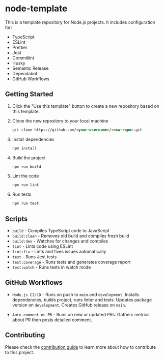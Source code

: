 # node-template

This is a template repository for Node.js projects. It includes configuration for:

- TypeScript
- ESLint
- Prettier
- Jest
- Commitlint
- Husky
- Semantic Release
- Dependabot
- GitHub Workflows

## Getting Started

1. Click the "Use this template" button to create a new repository based on this template.

2. Clone the new repository to your local machine

    ```md
    git clone https://github.com/<your-username>/<new-repo>.git
    ```

3. Install dependencies

    ```md
    npm install
    ```

4. Build the project

    ```md
    npm run build
    ```

5. Lint the code

    ```md
    npm run lint
    ```

6. Run tests

    ```md
    npm run test
    ```

## Scripts

- `build` - Compiles TypeScript code to JavaScript
- `build:clean` - Removes old build and compiles fresh build
- `build:dev` - Watches for changes and compiles
- `lint` - Lints code using ESLint
- `lint:fix` - Lints and fixes issues automatically
- `test` - Runs Jest tests
- `test:coverage` - Runs tests and generates coverage report
- `test:watch` - Runs tests in watch mode

## GitHub Workflows

- `Node.js CI/CD` - Runs on push to `main` and `development`. Installs dependencies, builds project, runs linter and tests. Updates package version on `development`. Creates GitHub release on `main`.

- `Auto-comment on PR` - Runs on new or updated PRs. Gathers metrics about PR then posts detailed comment.

## Contributing

Please check the [contribution guide](CONTRIBUTING.md) to learn more about how to contribute to this project.
